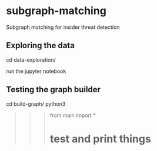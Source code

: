 # subgraph-matching

Subgraph matching for insider threat detection

## Exploring the data

cd data-exploration/

run the jupyter notebook

## Testing the graph builder

cd build-graph/
python3
>>> from main import *
>>> # test and print things
